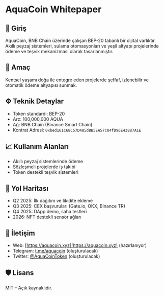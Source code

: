 # AquaCoin Whitepaper

## 🔷 Giriş
AquaCoin, BNB Chain üzerinde çalışan BEP-20 tabanlı bir dijital varlıktır. Akıllı peyzaj sistemleri, sulama otomasyonları ve yeşil altyapı projelerinde ödeme ve teşvik mekanizması olarak tasarlanmıştır.

## 🌱 Amaç
Kentsel yaşamı doğa ile entegre eden projelerde şeffaf, izlenebilir ve otomatik ödeme altyapısı sunmak.

## ⚙️ Teknik Detaylar
- Token standardı: BEP-20
- Arz: 100,000,000 AQUA
- Ağ: BNB Chain (Binance Smart Chain)
- Kontrat Adresi: `0xbed161C68C57D485d8B5EA57c04fD96E43887A1E`

## 📈 Kullanım Alanları
- Akıllı peyzaj sistemlerinde ödeme
- Sözleşmeli projelerde iş takibi
- Token destekli teşvik sistemleri

## 🧭 Yol Haritası
- Q2 2025: İlk dağıtım ve likidite ekleme
- Q3 2025: CEX başvuruları (Gate.io, OKX, Binance TR)
- Q4 2025: DApp demo, saha testleri
- 2026: NFT destekli sensör ağları

## 💬 İletişim
- Web: [https://aquacoin.xyz](https://aquacoin.xyz) (hazırlanıyor)
- Telegram: [t.me/aquacoin](https://t.me/aquacoin) (oluşturulacak)
- Twitter: [@AquaCoinToken](https://twitter.com/) (oluşturulacak)

## 🛡️ Lisans
MIT – Açık kaynaklıdır.

